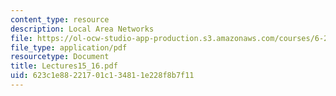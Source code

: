 ```yaml
---
content_type: resource
description: Local Area Networks
file: https://ol-ocw-studio-app-production.s3.amazonaws.com/courses/6-263j-data-communication-networks-fall-2002/623c1e88221701c134811e228f8b7f11_Lectures15_16.pdf
file_type: application/pdf
resourcetype: Document
title: Lectures15_16.pdf
uid: 623c1e88-2217-01c1-3481-1e228f8b7f11
---
```


